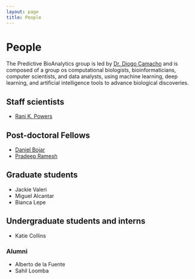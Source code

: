 ```yaml
---
layout: page
title: People
---
```


# People


The Predictive BioAnalytics group is led by [Dr. Diogo Camacho](diogo.camacho@wyss.harvard.edu) and is composed of a group os computational biologists, bioinformaticians, computer scientists, and data analysts, using machine learning, deep learning, and artificial intelligence tools to advance biological discoveries.


## Staff scientists 
 - [Rani K. Powers](mailto:rani.powers@wyss.harvard.edu)
 
## Post-doctoral Fellows 
 - [Daniel Bojar](mailto:daniel.bojar@wyss.harvard.edu)
 - [Pradeep Ramesh](mailto:pradeep.ramesh@wyss.harvard.edu)

## Graduate students
 - Jackie Valeri
 - Miguel Alcantar
 - Bianca Lepe
 
## Undergraduate students and interns 
 - Katie Collins
 
### Alumni
 - Alberto de la Fuente
 - Sahil Loomba
